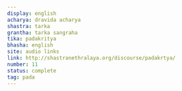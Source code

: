 ```yaml
---
display: english
acharya: dravida acharya
shastra: tarka
grantha: tarka sangraha
tika: padakritya
bhasha: english
site: audio links
link: http://shastranethralaya.org/discourse/padakrtya/
number: 11
status: complete
tag: pada
---
```


